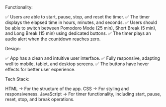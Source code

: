 Functionality:

✅ Users are able to start, pause, stop, and reset the timer.
✅ The timer displays the elapsed time in hours, minutes, and seconds.
✅ Users should be able to switch between Pomodoro Mode (25 min), Short Break (5 min), and Long Break (15 min) using dedicated buttons.
✅ The timer plays an audio alert when the countdown reaches zero.


Design:

✅ App has a clean and intuitive user interface.
✅ Fully responsive, adapting well to mobile, tablet, and desktop screens.
✅ The buttons have hover effects for better user experience.

Tech Stack:

HTML → For the structure of the app.
CSS → For styling and responsiveness.
JavaScript → For timer functionality, including start, pause, reset, stop, and break operations.
